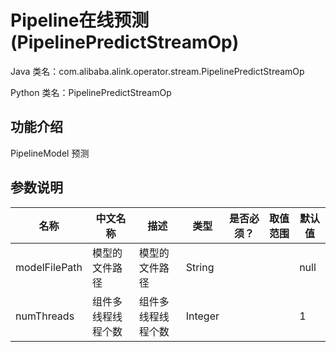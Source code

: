 # Pipeline在线预测 (PipelinePredictStreamOp)
Java 类名：com.alibaba.alink.operator.stream.PipelinePredictStreamOp

Python 类名：PipelinePredictStreamOp


## 功能介绍

PipelineModel 预测

## 参数说明

| 名称 | 中文名称 | 描述 | 类型 | 是否必须？ | 取值范围 | 默认值 |
| --- | --- | --- | --- | --- | --- | --- |
| modelFilePath | 模型的文件路径 | 模型的文件路径 | String |  |  | null |
| numThreads | 组件多线程线程个数 | 组件多线程线程个数 | Integer |  |  | 1 |

